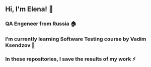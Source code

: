## Hi, I'm Elena! 👋
### QA Engeneer from Russia 🏠
### I’m currently learning Software Testing course by Vadim Ksendzov 🌱
### In these repositories, I save the results of my work ⚡ 



<!--
**Lenuara/Lenuara** is a ✨ _special_ ✨ repository because its `README.md` (this file) appears on your GitHub profile.

Here are some ideas to get you started:

- 🔭 I’m currently working on ...
- 🌱 I’m currently learning ...
- 👯 I’m looking to collaborate on ...
- 🤔 I’m looking for help with ...
- 💬 Ask me about ...
- 📫 How to reach me: ...
- 😄 Pronouns: ...
- ⚡ Fun fact: ...
-->

